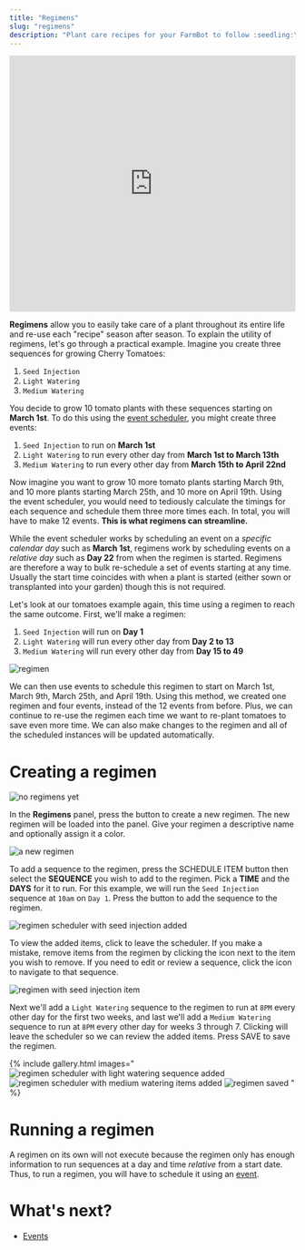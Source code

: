 ```yaml
---
title: "Regimens"
slug: "regimens"
description: "Plant care recipes for your FarmBot to follow :seedling:\n[Open this panel in the app](https://my.farm.bot/app/designer/regimens)"
---
```



<iframe width="100%" height="450" src="https://www.youtube.com/embed/LMUPc8XfxI0" title="YouTube video player" frameborder="0" allow="accelerometer; autoplay; clipboard-write; encrypted-media; gyroscope; picture-in-picture" allowfullscreen></iframe>

**Regimens** allow you to easily take care of a plant throughout its entire life and re-use each "recipe" season after season. To explain the utility of regimens, let's go through a practical example. Imagine you create three sequences for growing Cherry Tomatoes:
1. `Seed Injection`
2. `Light Watering`
3. `Medium Watering`

You decide to grow 10 tomato plants with these sequences starting on **March 1st**. To do this using the [event scheduler](events.md), you might create three events:
1. `Seed Injection` to run on **March 1st**
2. `Light Watering` to run every other day from **March 1st to March 13th**
3. `Medium Watering` to run every other day from **March 15th to April 22nd**

Now imagine you want to grow 10 more tomato plants starting March 9th, and 10 more plants starting March 25th, and 10 more on April 19th. Using the event scheduler, you would need to tediously calculate the timings for each sequence and schedule them three more times each. In total, you will have to make 12 events. **This is what regimens can streamline.**

While the event scheduler works by scheduling an event on a *specific calendar day* such as **March 1st**, regimens work by scheduling events on a *relative day* such as **Day 22** from when the regimen is started. Regimens are therefore a way to bulk re-schedule a set of events starting at any time. Usually the start time coincides with when a plant is started (either sown or transplanted into your garden) though this is not required.

Let's look at our tomatoes example again, this time using a regimen to reach the same outcome. First, we'll make a regimen:
1. `Seed Injection` will run on **Day 1**
2. `Light Watering` will run every other day from **Day 2 to 13**
3. `Medium Watering` will run every other day from **Day 15 to 49**

![regimen](_images/regimen.png)

We can then use events to schedule this regimen to start on March 1st, March 9th, March 25th, and April 19th. Using this method, we created one regimen and four events, instead of the 12 events from before. Plus, we can continue to re-use the regimen each time we want to re-plant tomatoes to save even more time. We can also make changes to the regimen and all of the scheduled instances will be updated automatically.

# Creating a regimen

![no regimens yet](_images/no_regimems_yet.png)

In the **Regimens** panel, press the <span class="fb-button fb-gray"><i class='fa fa-plus'></i></span> button to create a new regimen. The new regimen will be loaded into the panel. Give your regimen a descriptive name and optionally assign it a color.

![a new regimen](_images/new_regimen.png)

To add a sequence to the regimen, press the <span class="fb-button fb-gray">SCHEDULE ITEM</span> button then select the **SEQUENCE** you wish to add to the regimen. Pick a **TIME** and the **DAYS** for it to run. For this example, we will run the `Seed Injection` sequence at `10am` on `Day 1`. Press the <span class="fb-button fb-green"><i class='fa fa-plus'></i></span> button to add the sequence to the regimen.

![regimen scheduler with seed injection added](_images/regimen_scheduler_seed_injection_added.png)

To view the added items, click <i class='fa fa-arrow-left'></i> to leave the scheduler. If you make a mistake, remove items from the regimen by clicking the <i class='fa fa-trash'></i> icon next to the item you wish to remove. If you need to edit or review a sequence, click the <i class='fa fa-external-link'></i> icon to navigate to that sequence.

![regimen with seed injection item](_images/regimen_with_seed_injection_item.png)

Next we'll add a `Light Watering` sequence to the regimen to run at `8PM` every other day for the first two weeks, and last we'll add a `Medium Watering` sequence to run at `8PM` every other day for weeks 3 through 7. Clicking <i class='fa fa-arrow-left'></i> will leave the scheduler so we can review the added items. Press <span class="fb-button fb-green">SAVE</span> to save the regimen.

{% include gallery.html images="
![regimen scheduler with light watering sequence added](_images/regimen_scheduler_light_watering_added.png)
![regimen scheduler with medium watering items added](_images/regimen_scheduler_medium_watering_added.png)
![regimen saved](_images/regimen_saved.png)
" %}

# Running a regimen

A regimen on its own will not execute because the regimen only has enough information to run sequences at a day and time _relative_ from a start date. Thus, to run a regimen, you will have to schedule it using an [event](events.md).

# What's next?

 * [Events](events.md)
